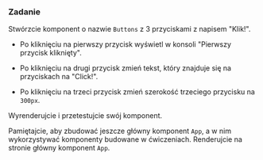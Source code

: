 ### Zadanie

Stwórzcie komponent o nazwie `Buttons` z 3 przyciskami z napisem "Klik!".

- Po kliknięciu na pierwszy przycisk wyświetl w konsoli "Pierwszy przycisk kliknięty".

- Po kliknięciu na drugi przycisk zmień tekst, który znajduje się na przyciskach na "Click!".

- Po kliknięciu na trzeci przycisk zmień szerokość trzeciego przycisku na `300px`.

Wyrenderujcie i przetestujcie swój komponent.

Pamiętajcie, aby zbudować jeszcze główny komponent `App`, a w nim wykorzystywać komponenty budowane w ćwiczeniach. Renderujcie na stronie główny komponent `App`.